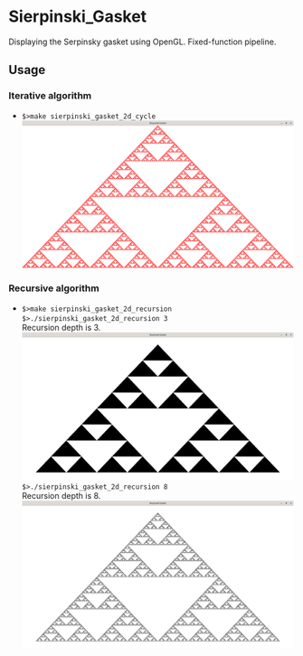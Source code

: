 # Sierpinski_Gasket

Displaying the Serpinsky gasket using OpenGL. Fixed-function pipeline.

## Usage

### Iterative algorithm
- `$>make sierpinski_gasket_2d_cycle` \
  <img  src="./misc/sierpinski_gasket_2D_01.png" alt="gasket_01" width="700"/>

### Recursive algorithm
- `$>make sierpinski_gasket_2d_recursion` \
  `$>./sierpinski_gasket_2d_recursion 3` \
  Recursion depth is 3. \
  <img  src="./misc/sierpinski_gasket_2D_02.png" alt="gasket_02" width="700"/> \
  `$>./sierpinski_gasket_2d_recursion 8` \
  Recursion depth is 8. \
  <img  src="./misc/sierpinski_gasket_2D_03.png" alt="gasket_03" width="700"/>
